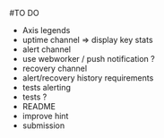 #TO DO

+ Axis legends
+ uptime channel => display key stats
+ alert channel
+ use webworker / push notification ?
+ recovery channel
+ alert/recovery history requirements
+ tests alerting
+ tests ?
+ README
+ improve hint
+ submission